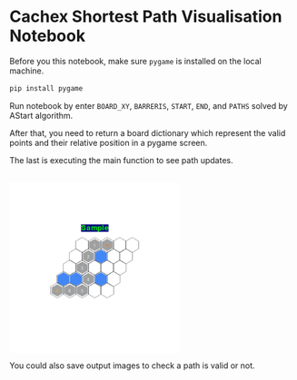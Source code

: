 # Cachex Shortest Path Visualisation Notebook

Before you this notebook, make sure `pygame` is installed on the local machine.

```bash
pip install pygame
```

Run notebook by enter `BOARD_XY`, `BARRERIS`, `START`, `END`, and `PATHS` solved by AStart algorithm.

After that, you need to return a board dictionary which represent the valid points and their relative position in a pygame screen.

The last is executing the main function to see path updates.

<br />

<img src='https://github.com/chuangyu-hscy/refactored-octo-potato/blob/main/COMP30024%20Project%20Part%20A/AStar%20Visualization/sample.png' align='middle' width=300 />

You could also save output images to check a path is valid or not.
